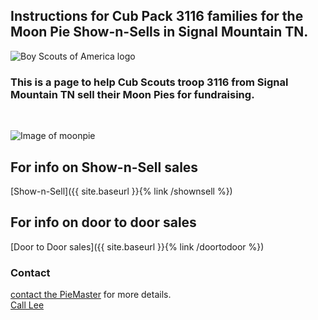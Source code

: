 ## Instructions for Cub Pack 3116 families for the Moon Pie Show-n-Sells in Signal Mountain TN.

![Boy Scouts of America logo](https://scoutpiemaster.com/images/bsa-logo-small.png)
<br/>

### This is a page to help Cub Scouts troop 3116 from Signal Mountain TN sell their Moon Pies for fundraising.
<br/>

![Image of moonpie](https://scoutpiemaster.com/images/choc-moon-pie.jpg)

## For info on Show-n-Sell sales
[Show-n-Sell]({{ site.baseurl }}{% link /shownsell %})

## For info on door to door sales
[Door to Door sales]({{ site.baseurl }}{% link /doortodoor %})



### Contact

[contact the PieMaster](mailto:lee@codejourneymen.com.com) for more details.
<br/>
[Call Lee](tel:4044051194)
